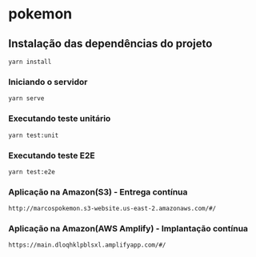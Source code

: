# pokemon

## Instalação das dependências do projeto
```
yarn install
```

### Iniciando o servidor
```
yarn serve
```
### Executando teste unitário
```
yarn test:unit
```

### Executando teste E2E
```
yarn test:e2e
```

### Aplicação na Amazon(S3) - Entrega contínua
```
http://marcospokemon.s3-website.us-east-2.amazonaws.com/#/
```

### Aplicação na Amazon(AWS Amplify) - Implantação contínua
```
https://main.dloqhklpblsxl.amplifyapp.com/#/
```
